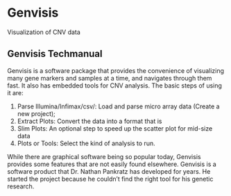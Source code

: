 Genvisis
========
Visualization of CNV data

Genvisis Techmanual
----------------------
Genvisis is a software package that provides the convenience of visualizing many gene markers and samples at a time, and navigates through them fast. It also has embedded tools for CNV analysis.
The basic steps of using it are:

1.	Parse Illumina/Infimax/csv/:
Load and parse micro array data (Create a new project);
2.	Extract Plots:
Convert the data into a format that is
3.	Slim Plots:
An optional step to speed up the scatter plot for mid-size data
4.	Plots or Tools:
Select the kind of analysis to run.

While there are graphical software being so popular today, Genvisis provides some features that are not easily found elsewhere.
Genvisis is a software product that Dr. Nathan Pankratz has developed for years. He started the project because he couldn’t find the right tool for his genetic research.
 
